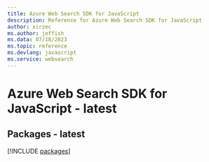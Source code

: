 ```yaml
---
title: Azure Web Search SDK for JavaScript
description: Reference for Azure Web Search SDK for JavaScript
author: xirzec
ms.author: jeffish
ms.data: 07/18/2023
ms.topic: reference
ms.devlang: javascript
ms.service: websearch
---
```

# Azure Web Search SDK for JavaScript - latest
## Packages - latest
[!INCLUDE [packages](web-search-index.md)]